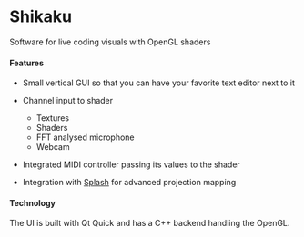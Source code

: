 # Shikaku

Software for live coding visuals with OpenGL shaders


#### Features

* Small vertical GUI so that you can have your favorite text editor next to it
* Channel input to shader
    * Textures
    * Shaders
    * FFT analysed microphone
    * Webcam

* Integrated MIDI controller passing its values to the shader
* Integration with [Splash](https://github.com/paperManu/splash) for advanced projection mapping

#### Technology

The UI is built with Qt Quick and has a C++ backend handling the OpenGL.
